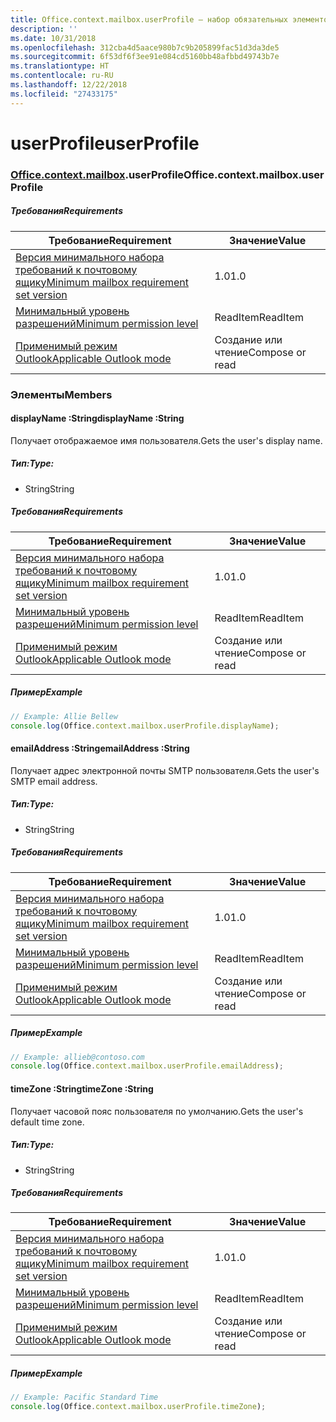 ```yaml
---
title: Office.context.mailbox.userProfile — набор обязательных элементов 1.1
description: ''
ms.date: 10/31/2018
ms.openlocfilehash: 312cba4d5aace980b7c9b205899fac51d3da3de5
ms.sourcegitcommit: 6f53df6f3ee91e084cd5160bb48afbbd49743b7e
ms.translationtype: HT
ms.contentlocale: ru-RU
ms.lasthandoff: 12/22/2018
ms.locfileid: "27433175"
---
```

# <a name="userprofile"></a><span data-ttu-id="4a6d9-102">userProfile</span><span class="sxs-lookup"><span data-stu-id="4a6d9-102">userProfile</span></span>

### <a name="officeofficemdcontextofficecontextmdmailboxofficecontextmailboxmduserprofile"></a><span data-ttu-id="4a6d9-103">[Office](Office.md)[.context](Office.context.md)[.mailbox](Office.context.mailbox.md).userProfile</span><span class="sxs-lookup"><span data-stu-id="4a6d9-103">Office.context.mailbox.userProfile</span></span>

##### <a name="requirements"></a><span data-ttu-id="4a6d9-104">Требования</span><span class="sxs-lookup"><span data-stu-id="4a6d9-104">Requirements</span></span>

|<span data-ttu-id="4a6d9-105">Требование</span><span class="sxs-lookup"><span data-stu-id="4a6d9-105">Requirement</span></span>| <span data-ttu-id="4a6d9-106">Значение</span><span class="sxs-lookup"><span data-stu-id="4a6d9-106">Value</span></span>|
|---|---|
|[<span data-ttu-id="4a6d9-107">Версия минимального набора требований к почтовому ящику</span><span class="sxs-lookup"><span data-stu-id="4a6d9-107">Minimum mailbox requirement set version</span></span>](/office/dev/add-ins/reference/requirement-sets/outlook-api-requirement-sets)| <span data-ttu-id="4a6d9-108">1.0</span><span class="sxs-lookup"><span data-stu-id="4a6d9-108">1.0</span></span>|
|[<span data-ttu-id="4a6d9-109">Минимальный уровень разрешений</span><span class="sxs-lookup"><span data-stu-id="4a6d9-109">Minimum permission level</span></span>](https://docs.microsoft.com/outlook/add-ins/understanding-outlook-add-in-permissions)| <span data-ttu-id="4a6d9-110">ReadItem</span><span class="sxs-lookup"><span data-stu-id="4a6d9-110">ReadItem</span></span>|
|[<span data-ttu-id="4a6d9-111">Применимый режим Outlook</span><span class="sxs-lookup"><span data-stu-id="4a6d9-111">Applicable Outlook mode</span></span>](https://docs.microsoft.com/outlook/add-ins/#extension-points)| <span data-ttu-id="4a6d9-112">Создание или чтение</span><span class="sxs-lookup"><span data-stu-id="4a6d9-112">Compose or read</span></span>|

### <a name="members"></a><span data-ttu-id="4a6d9-113">Элементы</span><span class="sxs-lookup"><span data-stu-id="4a6d9-113">Members</span></span>

####  <a name="displayname-string"></a><span data-ttu-id="4a6d9-114">displayName :String</span><span class="sxs-lookup"><span data-stu-id="4a6d9-114">displayName :String</span></span>

<span data-ttu-id="4a6d9-115">Получает отображаемое имя пользователя.</span><span class="sxs-lookup"><span data-stu-id="4a6d9-115">Gets the user's display name.</span></span>

##### <a name="type"></a><span data-ttu-id="4a6d9-116">Тип:</span><span class="sxs-lookup"><span data-stu-id="4a6d9-116">Type:</span></span>

*   <span data-ttu-id="4a6d9-117">String</span><span class="sxs-lookup"><span data-stu-id="4a6d9-117">String</span></span>

##### <a name="requirements"></a><span data-ttu-id="4a6d9-118">Требования</span><span class="sxs-lookup"><span data-stu-id="4a6d9-118">Requirements</span></span>

|<span data-ttu-id="4a6d9-119">Требование</span><span class="sxs-lookup"><span data-stu-id="4a6d9-119">Requirement</span></span>| <span data-ttu-id="4a6d9-120">Значение</span><span class="sxs-lookup"><span data-stu-id="4a6d9-120">Value</span></span>|
|---|---|
|[<span data-ttu-id="4a6d9-121">Версия минимального набора требований к почтовому ящику</span><span class="sxs-lookup"><span data-stu-id="4a6d9-121">Minimum mailbox requirement set version</span></span>](/office/dev/add-ins/reference/requirement-sets/outlook-api-requirement-sets)| <span data-ttu-id="4a6d9-122">1.0</span><span class="sxs-lookup"><span data-stu-id="4a6d9-122">1.0</span></span>|
|[<span data-ttu-id="4a6d9-123">Минимальный уровень разрешений</span><span class="sxs-lookup"><span data-stu-id="4a6d9-123">Minimum permission level</span></span>](https://docs.microsoft.com/outlook/add-ins/understanding-outlook-add-in-permissions)| <span data-ttu-id="4a6d9-124">ReadItem</span><span class="sxs-lookup"><span data-stu-id="4a6d9-124">ReadItem</span></span>|
|[<span data-ttu-id="4a6d9-125">Применимый режим Outlook</span><span class="sxs-lookup"><span data-stu-id="4a6d9-125">Applicable Outlook mode</span></span>](https://docs.microsoft.com/outlook/add-ins/#extension-points)| <span data-ttu-id="4a6d9-126">Создание или чтение</span><span class="sxs-lookup"><span data-stu-id="4a6d9-126">Compose or read</span></span>|

##### <a name="example"></a><span data-ttu-id="4a6d9-127">Пример</span><span class="sxs-lookup"><span data-stu-id="4a6d9-127">Example</span></span>

```js
// Example: Allie Bellew
console.log(Office.context.mailbox.userProfile.displayName);
```

####  <a name="emailaddress-string"></a><span data-ttu-id="4a6d9-128">emailAddress :String</span><span class="sxs-lookup"><span data-stu-id="4a6d9-128">emailAddress :String</span></span>

<span data-ttu-id="4a6d9-129">Получает адрес электронной почты SMTP пользователя.</span><span class="sxs-lookup"><span data-stu-id="4a6d9-129">Gets the user's SMTP email address.</span></span>

##### <a name="type"></a><span data-ttu-id="4a6d9-130">Тип:</span><span class="sxs-lookup"><span data-stu-id="4a6d9-130">Type:</span></span>

*   <span data-ttu-id="4a6d9-131">String</span><span class="sxs-lookup"><span data-stu-id="4a6d9-131">String</span></span>

##### <a name="requirements"></a><span data-ttu-id="4a6d9-132">Требования</span><span class="sxs-lookup"><span data-stu-id="4a6d9-132">Requirements</span></span>

|<span data-ttu-id="4a6d9-133">Требование</span><span class="sxs-lookup"><span data-stu-id="4a6d9-133">Requirement</span></span>| <span data-ttu-id="4a6d9-134">Значение</span><span class="sxs-lookup"><span data-stu-id="4a6d9-134">Value</span></span>|
|---|---|
|[<span data-ttu-id="4a6d9-135">Версия минимального набора требований к почтовому ящику</span><span class="sxs-lookup"><span data-stu-id="4a6d9-135">Minimum mailbox requirement set version</span></span>](/office/dev/add-ins/reference/requirement-sets/outlook-api-requirement-sets)| <span data-ttu-id="4a6d9-136">1.0</span><span class="sxs-lookup"><span data-stu-id="4a6d9-136">1.0</span></span>|
|[<span data-ttu-id="4a6d9-137">Минимальный уровень разрешений</span><span class="sxs-lookup"><span data-stu-id="4a6d9-137">Minimum permission level</span></span>](https://docs.microsoft.com/outlook/add-ins/understanding-outlook-add-in-permissions)| <span data-ttu-id="4a6d9-138">ReadItem</span><span class="sxs-lookup"><span data-stu-id="4a6d9-138">ReadItem</span></span>|
|[<span data-ttu-id="4a6d9-139">Применимый режим Outlook</span><span class="sxs-lookup"><span data-stu-id="4a6d9-139">Applicable Outlook mode</span></span>](https://docs.microsoft.com/outlook/add-ins/#extension-points)| <span data-ttu-id="4a6d9-140">Создание или чтение</span><span class="sxs-lookup"><span data-stu-id="4a6d9-140">Compose or read</span></span>|

##### <a name="example"></a><span data-ttu-id="4a6d9-141">Пример</span><span class="sxs-lookup"><span data-stu-id="4a6d9-141">Example</span></span>

```js
// Example: allieb@contoso.com
console.log(Office.context.mailbox.userProfile.emailAddress);
```

####  <a name="timezone-string"></a><span data-ttu-id="4a6d9-142">timeZone :String</span><span class="sxs-lookup"><span data-stu-id="4a6d9-142">timeZone :String</span></span>

<span data-ttu-id="4a6d9-143">Получает часовой пояс пользователя по умолчанию.</span><span class="sxs-lookup"><span data-stu-id="4a6d9-143">Gets the user's default time zone.</span></span>

##### <a name="type"></a><span data-ttu-id="4a6d9-144">Тип:</span><span class="sxs-lookup"><span data-stu-id="4a6d9-144">Type:</span></span>

*   <span data-ttu-id="4a6d9-145">String</span><span class="sxs-lookup"><span data-stu-id="4a6d9-145">String</span></span>

##### <a name="requirements"></a><span data-ttu-id="4a6d9-146">Требования</span><span class="sxs-lookup"><span data-stu-id="4a6d9-146">Requirements</span></span>

|<span data-ttu-id="4a6d9-147">Требование</span><span class="sxs-lookup"><span data-stu-id="4a6d9-147">Requirement</span></span>| <span data-ttu-id="4a6d9-148">Значение</span><span class="sxs-lookup"><span data-stu-id="4a6d9-148">Value</span></span>|
|---|---|
|[<span data-ttu-id="4a6d9-149">Версия минимального набора требований к почтовому ящику</span><span class="sxs-lookup"><span data-stu-id="4a6d9-149">Minimum mailbox requirement set version</span></span>](/office/dev/add-ins/reference/requirement-sets/outlook-api-requirement-sets)| <span data-ttu-id="4a6d9-150">1.0</span><span class="sxs-lookup"><span data-stu-id="4a6d9-150">1.0</span></span>|
|[<span data-ttu-id="4a6d9-151">Минимальный уровень разрешений</span><span class="sxs-lookup"><span data-stu-id="4a6d9-151">Minimum permission level</span></span>](https://docs.microsoft.com/outlook/add-ins/understanding-outlook-add-in-permissions)| <span data-ttu-id="4a6d9-152">ReadItem</span><span class="sxs-lookup"><span data-stu-id="4a6d9-152">ReadItem</span></span>|
|[<span data-ttu-id="4a6d9-153">Применимый режим Outlook</span><span class="sxs-lookup"><span data-stu-id="4a6d9-153">Applicable Outlook mode</span></span>](https://docs.microsoft.com/outlook/add-ins/#extension-points)| <span data-ttu-id="4a6d9-154">Создание или чтение</span><span class="sxs-lookup"><span data-stu-id="4a6d9-154">Compose or read</span></span>|

##### <a name="example"></a><span data-ttu-id="4a6d9-155">Пример</span><span class="sxs-lookup"><span data-stu-id="4a6d9-155">Example</span></span>

```js
// Example: Pacific Standard Time
console.log(Office.context.mailbox.userProfile.timeZone);
```